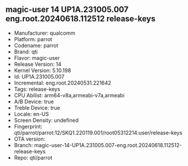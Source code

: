 ## magic-user 14 UP1A.231005.007 eng.root.20240618.112512 release-keys
- Manufacturer: qualcomm
- Platform: parrot
- Codename: parrot
- Brand: qti
- Flavor: magic-user
- Release Version: 14
- Kernel Version: 5.10.198
- Id: UP1A.231005.007
- Incremental: eng.root.20240531.221642
- Tags: release-keys
- CPU Abilist: arm64-v8a,armeabi-v7a,armeabi
- A/B Device: true
- Treble Device: true
- Locale: en-US
- Screen Density: undefined
- Fingerprint: qti/parrot/parrot:12/SKQ1.220119.001/root05312214:user/release-keys
- OTA version: 
- Branch: magic-user-14-UP1A.231005.007-eng.root.20240618.112512-release-keys
- Repo: qti/parrot
